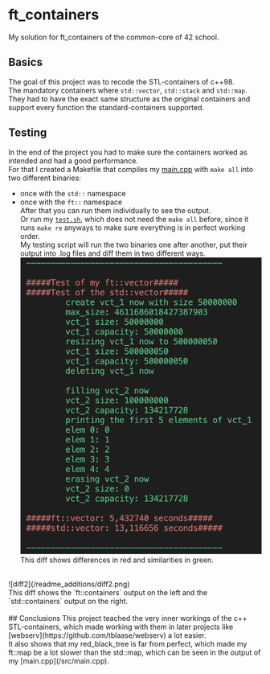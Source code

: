 # ft_containers
My solution for ft_containers of the common-core of 42 school.

## Basics
The goal of this project was to recode the STL-containers of c++98.<br>
The mandatory containers where `std::vector`, `std::stack` and `std::map`.<br>
They had to have the exact same structure as the original containers and support every function the standard-containers supported.<br>

## Testing
In the end of the project you had to make sure the containers worked as intended and had a good performance.<br>
For that I created a Makefile that compiles my [main.cpp](/src/main.cpp) with `make all` into two different binaries:
 - once with the `std::` namespace
 - once with the `ft::` namespace<br>
After that you can run them individually to see the output.<br>
Or run my [`test.sh`](/test.sh), which does not need the `make all` before, since it runs `make re` anyways to make sure everything is in perfect working order.<br>
My testing script will run the two binaries one after another, put their output into .log files and diff them in two different ways.<br>
![diff1](/readme_additions/diff1.png)<br>
This diff shows differences in red and similarities in green.<br>
<br>
![diff2](/readme_additions/diff2.png)<br>
This diff shows the `ft::containers` output on the left and the `std::containers` output on the right.<br>
<br>
## Conclusions
This project teached the very inner workings of the c++ STL-containers, which made working with them in later projects like [webserv](https://github.com/tblaase/webserv) a lot easier.<br>
It also shows that my red_black_tree is far from perfect, which made my ft::map be a lot slower than the std::map, which can be seen in the output of my [main.cpp](/src/main.cpp).<br>
